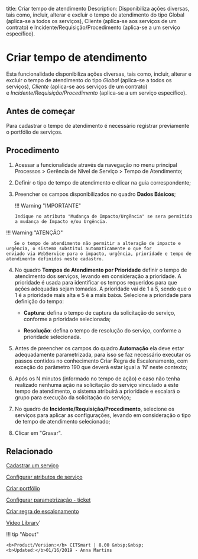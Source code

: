 title: Criar tempo de atendimento
Description: Disponibiliza ações diversas, tais como, incluir, alterar e excluir o tempo de atendimento do tipo Global (aplica-se a todos os serviços), Cliente (aplica-se aos serviços de um contrato) e Incidente/Requisição/Procedimento (aplica-se a um serviço específico).
# Criar tempo de atendimento

Esta funcionalidade disponibiliza ações diversas, tais como, incluir, alterar e
excluir o tempo de atendimento do tipo *Global* (aplica-se a todos os serviços),
*Cliente* (aplica-se aos serviços de um contrato)
e *Incidente/Requisição/Procedimento* (aplica-se a um serviço específico).

Antes de começar
--------------------

Para cadastrar o tempo de atendimento é necessário registrar previamente o
portfólio de serviços.

Procedimento
----------------

1.  Acessar a funcionalidade através da navegação no menu principal Processos \>
    Gerência de Nível de Serviço \> Tempo de Atendimento;

2.  Definir o tipo de tempo de atendimento e clicar na guia correspondente;

3.  Preencher os campos disponibilizados no quadro **Dados Básicos**;

    !!! Warning "IMPORTANTE"
    
        Indique no atributo "Mudança de Impacto/Urgência" se sera permitido a mudança de Impacto e/ou Urgência.
        
   !!! Warning "ATENÇÃO" 
   
       Se o tempo de atendimento não permitir a alteração de impacto e urgência, o sistema substitui automaticamente o que for            enviado via WebService para o impacto, urgência, prioridade e tempo de atendimento definidos neste cadastro.

4.  No quadro **Tempos de Atendimento por Prioridade** definir o tempo de
    atendimento dos serviços, levando em consideração a prioridade. A prioridade
    é usada para identificar os tempos requeridos para que ações adequadas sejam
    tomadas. A prioridade vai de 1 a 5, sendo que o 1 é a prioridade mais alta e
    5 é a mais baixa. Selecione a prioridade para definição do tempo:

    -   **Captura**: defina o tempo de captura da solicitação do serviço, conforme a
        prioridade selecionada;

    -   **Resolução**: defina o tempo de resolução do serviço, conforme a prioridade
        selecionada.

5.  Antes de preencher os campos do quadro **Automação** ela deve estar
    adequadamente parametrizada, para isso se faz necessário executar os passos
    contidos no conhecimento Criar Regra de Escalonamento, com exceção do
    parâmetro 190 que deverá estar igual a ‘N’ neste contexto;

6.  Após os N minutos (informado no tempo de ação) e caso não tenha realizado
    nenhuma ação na solicitação do serviço vinculado a este tempo de
    atendimento, o sistema atribuirá a prioridade e escalará o grupo para
    execução da solicitação do serviço;

7.  No quadro de **Incidente/Requisição/Procedimento**, selecione os serviços
    para aplicar as configurações, levando em consideração o tipo de tempo de
    atendimento selecionado;

8.  Clicar em "Gravar".


Relacionado
-------

[Cadastrar um serviço](/pt-br/citsmart-platform-8/processes/portfolio-and-catalog/use/register-a-service.html)

[Configurar atributos de serviço](/pt-br/citsmart-platform-8/processes/portfolio-and-catalog/use/configure-services-attributes.html)

[Criar portfólio](/pt-br/citsmart-platform-8/processes/portfolio-and-catalog/use/create-the-portfolio.html)

[Configurar parametrização - ticket](/pt-br/citsmart-platform-8/platform-administration/parameters-list/configure-parametrization-ticket.html)

[Criar regra de escalonamento](/pt-br/citsmart-platform-8/processes/tickets/use/create-escalation-rule.html)


<i class='fa fa-youtube-play  fa-2x' style='color:#97ce17;vertical-align: middle;'> </i> [Video Library](https://www.youtube.com/playlist?list=PLB5qK2uzf2ROiBpoLlvJGu-Lsyzs6OYm-)'

!!! tip "About"

    <b>Product/Version:</b> CITSmart | 8.00 &nbsp;&nbsp;
    <b>Updated:</b>01/16/2019 - Anna Martins
